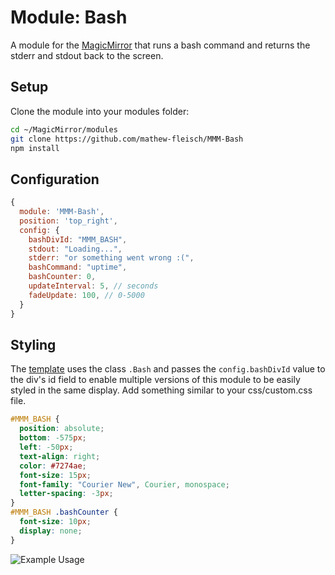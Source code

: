 # Module: Bash

A module for the [MagicMirror](https://github.com/MagicMirrorOrg/MagicMirror) that runs a bash command and returns the stderr and stdout back to the screen.

## Setup

Clone the module into your modules folder:

```bash
cd ~/MagicMirror/modules
git clone https://github.com/mathew-fleisch/MMM-Bash
npm install
```

## Configuration

```javascript
{
  module: 'MMM-Bash',
  position: 'top_right',
  config: {
    bashDivId: "MMM_BASH",
    stdout: "Loading...",
    stderr: "or something went wrong :(",
    bashCommand: "uptime",
    bashCounter: 0,
    updateInterval: 5, // seconds
    fadeUpdate: 100, // 0-5000
  }
}
```

## Styling

The [template](MMM-Bash.njk) uses the class `.Bash` and passes the `config.bashDivId` value to the div's id field to enable multiple versions of this module to be easily styled in the same display. Add something similar to your css/custom.css file.

```css
#MMM_BASH {
  position: absolute;
  bottom: -575px;
  left: -50px;
  text-align: right;
  color: #7274ae;
  font-size: 15px;
  font-family: "Courier New", Courier, monospace;
  letter-spacing: -3px;
}
#MMM_BASH .bashCounter {
  font-size: 10px;
  display: none;
}
```

![Example Usage](https://github.com/mathew-fleisch/MMM-Bash/assets/961978/8592cb64-c03b-4b43-b4cf-33f1c45a7f9a)
